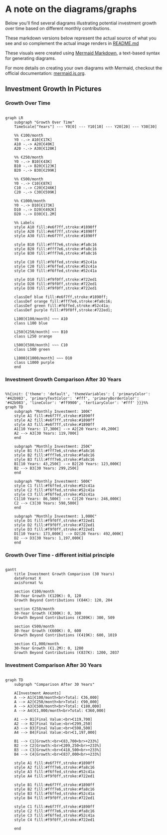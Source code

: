 # A note on the diagrams/graphs

Below you'll find several diagrams illustrating potential investment growth over time based on different monthly contributions.

These markdown versions below represent the actual source of what you see and so complement the actual image renders in [README.md](README.md)

These visuals were created using [Mermaid Markdown](https://mermaid.js.org), a text-based syntax for generating diagrams.

For more details on creating your own diagrams with Mermaid, checkout the official documentation: [mermaid.js.org](https://mermaid.js.org).

## Investment Growth In Pictures

### Growth Over Time

```mermaid

graph LR
    subgraph "Growth Over Time"
    TimeScale["Years"] --- Y0[0] --- Y10[10] --- Y20[20] --- Y30[30]
    
    %% €100/month
    Y0 -.-> A10[€17K]
    A10 -.-> A20[€49K]
    A20 -.-> A30[€120K]
    
    %% €250/month
    Y0 -.-> B10[€43K]
    B10 -.-> B20[€123K]
    B20 -.-> B30[€299K]
    
    %% €500/month
    Y0 -.-> C10[€87K]
    C10 -.-> C20[€246K]
    C20 -.-> C30[€599K]
    
    %% €1000/month
    Y0 -.-> D10[€173K]
    D10 -.-> D20[€492K]
    D20 -.-> D30[€1.2M]
    
    %% Labels
    style A10 fill:#e6f7ff,stroke:#1890ff
    style A20 fill:#e6f7ff,stroke:#1890ff
    style A30 fill:#e6f7ff,stroke:#1890ff
    
    style B10 fill:#fff7e6,stroke:#fa8c16
    style B20 fill:#fff7e6,stroke:#fa8c16
    style B30 fill:#fff7e6,stroke:#fa8c16
    
    style C10 fill:#f6ffed,stroke:#52c41a
    style C20 fill:#f6ffed,stroke:#52c41a
    style C30 fill:#f6ffed,stroke:#52c41a
    
    style D10 fill:#f9f0ff,stroke:#722ed1
    style D20 fill:#f9f0ff,stroke:#722ed1
    style D30 fill:#f9f0ff,stroke:#722ed1
    
    classDef blue fill:#e6f7ff,stroke:#1890ff;
    classDef orange fill:#fff7e6,stroke:#fa8c16;
    classDef green fill:#f6ffed,stroke:#52c41a;
    classDef purple fill:#f9f0ff,stroke:#722ed1;
    
    L100[€100/month] ~~~ A10
    class L100 blue
    
    L250[€250/month] ~~~ B10
    class L250 orange
    
    L500[€500/month] ~~~ C10
    class L500 green
    
    L1000[€1000/month] ~~~ D10
    class L1000 purple
    end
```



### Investment Growth Comparison After 30 Years

```mermaid

%%{init: {'theme': 'default', 'themeVariables': { 'primaryColor': '#42b983', 'primaryTextColor': '#fff', 'primaryBorderColor': '#42b983', 'lineColor': '#ff9900', 'tertiaryColor': '#fff' }}}%%
graph TD
    subgraph "Monthly Investment: 100€" 
    style A1 fill:#e6f7ff,stroke:#1890ff
    style A2 fill:#e6f7ff,stroke:#1890ff
    style A3 fill:#e6f7ff,stroke:#1890ff
    A1[10 Years: 17,300€] --> A2[20 Years: 49,200€]
    A2 --> A3[30 Years: 119,700€]
    end
    
    subgraph "Monthly Investment: 250€"
    style B1 fill:#fff7e6,stroke:#fa8c16
    style B2 fill:#fff7e6,stroke:#fa8c16
    style B3 fill:#fff7e6,stroke:#fa8c16
    B1[10 Years: 43,250€] --> B2[20 Years: 123,000€]
    B2 --> B3[30 Years: 299,250€]
    end
    
    subgraph "Monthly Investment: 500€"
    style C1 fill:#f6ffed,stroke:#52c41a
    style C2 fill:#f6ffed,stroke:#52c41a
    style C3 fill:#f6ffed,stroke:#52c41a
    C1[10 Years: 86,500€] --> C2[20 Years: 246,000€]
    C2 --> C3[30 Years: 598,500€]
    end
    
    subgraph "Monthly Investment: 1,000€"
    style D1 fill:#f9f0ff,stroke:#722ed1
    style D2 fill:#f9f0ff,stroke:#722ed1
    style D3 fill:#f9f0ff,stroke:#722ed1
    D1[10 Years: 173,000€] --> D2[20 Years: 492,000€]
    D2 --> D3[30 Years: 1,197,000€]
    end

```

### Growth Over Time - different initial principle

```mermaid

gantt
    title Investment Growth Comparison (30 Years)
    dateFormat X
    axisFormat %s
    
    section €100/month
    30-Year Growth (€120K): 0, 120
    Growth Beyond Contributions (€84K): 120, 204
    
    section €250/month
    30-Year Growth (€300K): 0, 300
    Growth Beyond Contributions (€209K): 300, 509
    
    section €500/month
    30-Year Growth (€600K): 0, 600
    Growth Beyond Contributions (€419K): 600, 1019
    
    section €1,000/month
    30-Year Growth (€1.2M): 0, 1200
    Growth Beyond Contributions (€837K): 1200, 2037
```


### Investment Comparison After 30 Years

```mermaid

graph TD
    subgraph "Comparison After 30 Years"
    
    A[Investment Amounts]
    A --> A1[€100/month<br>Total: €36,000]
    A --> A2[€250/month<br>Total: €90,000]
    A --> A3[€500/month<br>Total: €180,000]
    A --> A4[€1,000/month<br>Total: €360,000]
    
    A1 --> B1[Final Value:<br>€119,700]
    A2 --> B2[Final Value:<br>€299,250]
    A3 --> B3[Final Value:<br>€598,500]
    A4 --> B4[Final Value:<br>€1,197,000]
    
    B1 --> C1[Growth:<br>€83,700<br>+233%]
    B2 --> C2[Growth:<br>€209,250<br>+233%]
    B3 --> C3[Growth:<br>€418,500<br>+233%]
    B4 --> C4[Growth:<br>€837,000<br>+233%]
    
    style A1 fill:#e6f7ff,stroke:#1890ff
    style A2 fill:#fff7e6,stroke:#fa8c16
    style A3 fill:#f6ffed,stroke:#52c41a
    style A4 fill:#f9f0ff,stroke:#722ed1
    
    style B1 fill:#e6f7ff,stroke:#1890ff
    style B2 fill:#fff7e6,stroke:#fa8c16
    style B3 fill:#f6ffed,stroke:#52c41a
    style B4 fill:#f9f0ff,stroke:#722ed1
    
    style C1 fill:#e6f7ff,stroke:#1890ff
    style C2 fill:#fff7e6,stroke:#fa8c16
    style C3 fill:#f6ffed,stroke:#52c41a
    style C4 fill:#f9f0ff,stroke:#722ed1
    
    end
```

